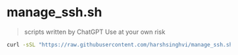 # manage_ssh.sh

> scripts written by ChatGPT
> Use at your own risk


``` bash
curl -sSL "https://raw.githubusercontent.com/harshsinghvi/manage_ssh.sh/master/run.sh" | bash -
```
